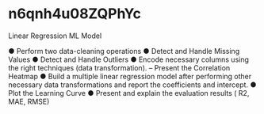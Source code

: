 # n6qnh4u08ZQPhYc
Linear Regression ML Model

●	Perform two data-cleaning operations
●	Detect and Handle Missing Values 
●	Detect and Handle Outliers 
●	Encode necessary columns using the right techniques (data transformation). – Present the Correlation Heatmap
●	Build a multiple linear regression model after performing other necessary data transformations and report the coefficients and intercept. 
●	Plot the Learning Curve
●	Present and explain the evaluation results ( R2, MAE, RMSE)
